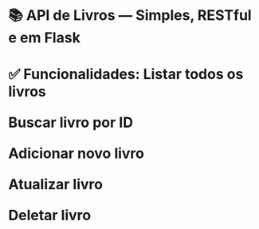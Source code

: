 <h1> 📚 API de Livros — Simples, RESTful e em Flask <h1/>
✅ Funcionalidades:
Listar todos os livros

Buscar livro por ID

Adicionar novo livro

Atualizar livro

Deletar livro
